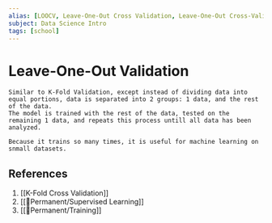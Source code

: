 ```yaml
---
alias: [LOOCV, Leave-One-Out Cross Validation, Leave-One-Out Cross-Validation]
subject: Data Science Intro
tags: [school]
---
```

# Leave-One-Out Validation

```ad-note
Similar to K-Fold Validation, except instead of dividing data into equal portions, data is separated into 2 groups: 1 data, and the rest of the data.
The model is trained with the rest of the data, tested on the remaining 1 data, and repeats this process untill all data has been analyzed.
```

```ad-info
Because it trains so many times, it is useful for machine learning on snmall datasets.
```

## References
1. [[K-Fold Cross Validation]]
2. [[🗻Permanent/Supervised Learning]]
3. [[🗻Permanent/Training]]